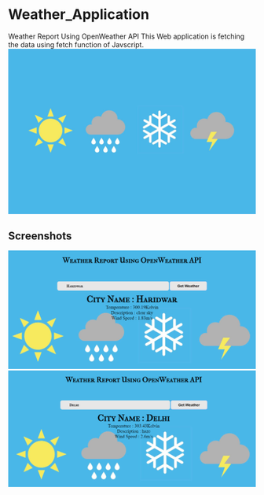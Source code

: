 # Weather_Application
Weather Report Using OpenWeather API
This Web application is fetching the data using fetch function of Javscript.
<img src="res/weather.jpg">

## Screenshots
<img src="res/Screenshot (123).png">
<img src="res/Screenshot (124).png">
